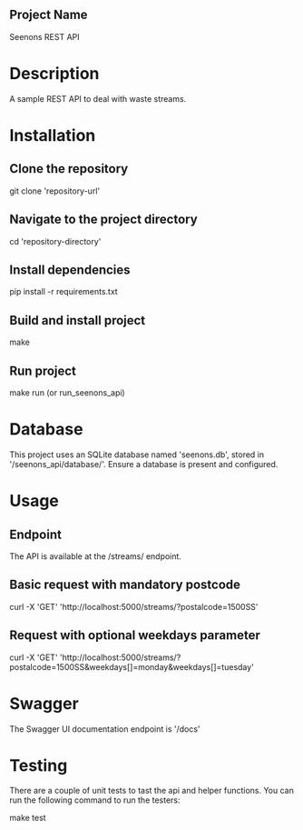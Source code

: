 ## Project Name

Seenons REST API

# Description
A sample REST API to deal with waste streams.

# Installation

## Clone the repository
git clone 'repository-url'

## Navigate to the project directory
cd 'repository-directory'

## Install dependencies
pip install -r requirements.txt

## Build and install project
make

## Run project
make run (or run_seenons_api)

# Database
This project uses an SQLite database named 'seenons.db', stored in '/seenons_api/database/'. Ensure a database is present and configured.

# Usage

## Endpoint
The API is available at the /streams/ endpoint.

## Basic request with mandatory postcode
curl -X 'GET' 'http://localhost:5000/streams/?postalcode=1500SS'

## Request with optional weekdays parameter
curl -X 'GET' 'http://localhost:5000/streams/?postalcode=1500SS&weekdays[]=monday&weekdays[]=tuesday'

# Swagger
The Swagger UI documentation endpoint is '/docs'

# Testing
There are a couple of unit tests to tast the api and helper functions. You can run the following command to run the testers:

make test